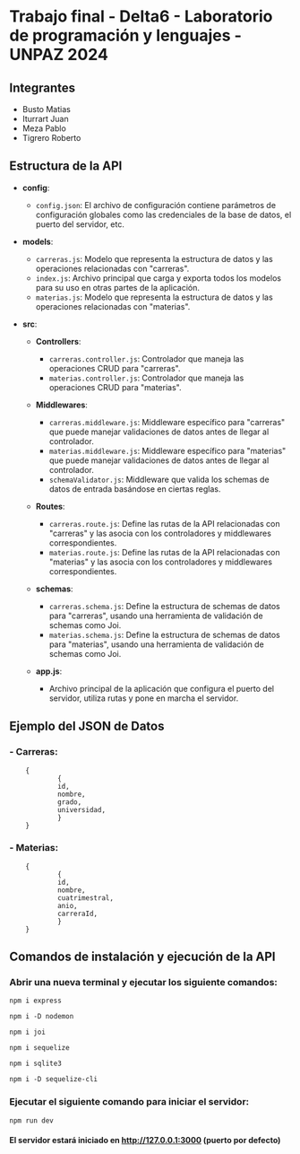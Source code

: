 # Trabajo final - Delta6 - Laboratorio de programación y lenguajes - UNPAZ 2024 

## Integrantes 
- Busto Matias
- Iturrart Juan
- Meza Pablo
- Tigrero Roberto

## Estructura de la API
- **config**:
   - `config.json`: El archivo de configuración contiene parámetros de
configuración globales como las credenciales de la base de datos, el puerto del servidor,
etc.

- **models**:
   - `carreras.js`: Modelo que representa la estructura de datos y las operaciones
relacionadas con "carreras".
   - `index.js`: Archivo principal que carga y exporta todos los modelos
para su uso en otras partes de la aplicación.
   - `materias.js`: Modelo que representa la estructura de datos y las operaciones
relacionadas con "materias".

 - **src**:

   - **Controllers**:
     - `carreras.controller.js`: Controlador que maneja las
operaciones CRUD para "carreras".
     - `materias.controller.js`: Controlador que maneja las
operaciones CRUD para "materias".

   - **Middlewares**:
     - `carreras.middleware.js`: Middleware específico para "carreras" que puede
manejar validaciones de datos antes de llegar al controlador.
     - `materias.middleware.js`: Middleware específico para "materias" que puede
manejar validaciones de datos antes de llegar al controlador.
     - `schemaValidator.js`: Middleware que valida los schemas de
datos de entrada basándose en ciertas reglas.

   - **Routes**:
     - `carreras.route.js`: Define las rutas de la API relacionadas con "carreras" y las
asocia con los controladores y middlewares correspondientes.
     - `materias.route.js`: Define las rutas de la API relacionadas con "materias" y las
asocia con los controladores y middlewares correspondientes.

   - **schemas**:
     - `carreras.schema.js`: Define la estructura de schemas de datos para "carreras", usando una herramienta de validación de schemas como Joi.
     - `materias.schema.js`: Define la estructura de schemas de datos para "materias", usando una herramienta de validación de schemas como Joi.

    - **app.js**:
      - Archivo principal de la aplicación que configura el puerto del servidor, utiliza rutas y pone en marcha el servidor.

## Ejemplo del JSON de Datos
### - Carreras: 
        {
                {
                id,
                nombre,
                grado,
                universidad, 
                }
        }

### - Materias:
        {
                {
                id,
                nombre,
                cuatrimestral,
                anio,
                carreraId,
                }
        }

## Comandos de instalación y ejecución de la API
### Abrir una nueva terminal y ejecutar los siguiente comandos:
```
npm i express
```
``` 
npm i -D nodemon
```
```
npm i joi 
```
```
npm i sequelize
```
```
npm i sqlite3
```
```
npm i -D sequelize-cli 
```
### Ejecutar el siguiente comando para iniciar el servidor:
```
npm run dev
```
#### El servidor estará iniciado en http://127.0.0.1:3000 (puerto por defecto)
